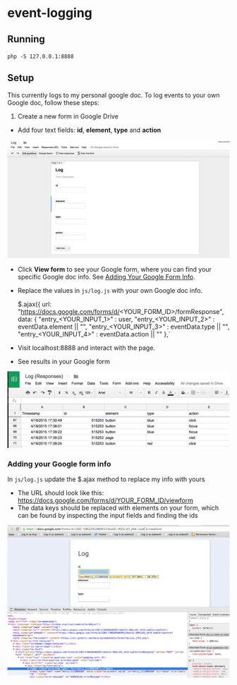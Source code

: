# event-logging

## Running

`php -S 127.0.0.1:8888`

## Setup

This currently logs to my personal google doc. To log events to your own Google doc, follow these steps:

1. Create a new form in Google Drive
* Add four text fields: **id**, **element**, **type** and **action**

 ![Finding form id](/images/form.png)
* Click **View form** to see your Google form, where you can find your specific Google doc info. See [Adding Your Google Form Info](#googleform).
* Replace the values in `js/log.js` with your own Google doc info.


    $.ajax({
      url: "https://docs.google.com/forms/d/<YOUR_FORM_ID>/formResponse",
      data: {
        "entry_<YOUR_INPUT_1>" : user,
        "entry_<YOUR_INPUT_2>" : eventData.element || "",
        "entry_<YOUR_INPUT_3>" : eventData.type || "",
        "entry_<YOUR_INPUT_4>" : eventData.action || ""
      },`
* Visit localhost:8888 and interact with the page.
* See results in your Google form

 ![Finding form id](/images/spreadsheet.png)


### <a name="googleform">Adding your Google form info</a>

In `js/log.js` update the $.ajax method to replace my info with yours
* The URL should look like this:  https://docs.google.com/forms/d/YOUR_FORM_ID/viewform
* The data keys should be replaced with elements on your form, which can be found by inspecting the input fields and finding the ids

 ![Finding form id](/images/formids.png)
